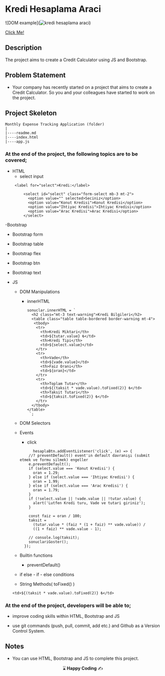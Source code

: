 # Kredi Hesaplama Araci

![DOM example](![kredi hesaplama araci](https://github.com/kaplanh/Kredi-Hesaplama-Uygulamasi/assets/101884444/a24bb7a7-d960-4615-994e-8926818d4dac))


[Click Me!](https://kaplanh.github.io/Kredi-Hesaplama-Uygulamasi/)

## Description

The project aims to create a Credit Calculator using JS and Bootstrap.

## Problem Statement

- Your company has recently started on a project that aims to create a Credit Calculator. So you and your colleagues have started to work on the project.

## Project Skeleton 

```
Monthly Expense Tracking Application (folder)
|
|----readme.md                        
|----index.html  
|----app.js
``` 


### At the end of the project, the following topics are to be covered;

- HTML
  - select input 
   ```
    <label for="select">Kredi:</label>
        
        <select id="select" class="form-select mb-3 mt-2">
          <option value="" selected>Seciniz</option>
          <option value="Konut Kredisi">Konut Kredisi</option>
          <option value="Ihtiyac Kredisi">Ihtiyac Kredisi</option>
          <option value="Arac Kredisi">Arac Kredisi</option>
        </select>
   
   ```
 
-Bootstrap
 - Bootstrap form
 - Bootstrap table
 - Bootstrap flex
 - Bootstrap btn
 - Bootstrap text
  
  
- JS
  - DOM Manipulations
    - innerHTML
      ```
      sonuclar.innerHTML = `
        <h2 class="mt-3 text-warning">Kredi Bilgileri</h2>
        <table class="table table-bordered border-warning mt-4">
         <tbody>
          <tr>
            <th>Kredi Miktari</th>
            <td>${tutar.value} ₺</td>
            <th>Kredi Tipi</th>
            <td>${select.value}</td>
          </tr>
          <tr>
            <th>Vade</th>
            <td>${vade.value}</td>
            <th>Faiz Orani</th>
            <td>${oran}</td>
          </tr>
          <tr>
            <th>Toplam Tutar</th>
            <td>${(taksit * vade.value).toFixed(2)} ₺</td>
            <th>Taksit Tutari</th>
            <td>${taksit.toFixed(2)} ₺</td>
          </tr>
        </tbody>
      </table>
       `;
      ```
     
  - DOM Selectors
    
  - Events
    - click
    ```
          hesaplaBtn.addEventListener('click', (e) => {
        //? preventDefault() event'ın default davranışı (submit etmek ve formu silmek) engeller
        e.preventDefault();
        if (select.value === 'Konut Kredisi') {
          oran = 1.29;
        } else if (select.value === 'Ihtiyac Kredisi') {
          oran = 1.99;
        } else if (select.value === 'Arac Kredisi') {
          oran = 1.79;
        }
        if (!select.value || !vade.value || !tutar.value) {
          alert('Lutfen Kredi turu, Vade ve tutari giriniz');
        }
      
        const faiz = oran / 100;
        taksit =
          (tutar.value * (faiz * (1 + faiz) ** vade.value)) /
          ((1 + faiz) ** vade.value - 1);
      
        // console.log(taksit);
        sonuclariGoster();
      });
    
    ```
  - Builtin functions
     - preventDefault()
  
  - if else - if - else conditions
 
     

  - String Methods( toFixed() )
   ```
   <td>${(taksit * vade.value).toFixed(2)} ₺</td>
  ```

    

### At the end of the project, developers will be able to;

- improve coding skills within HTML, Bootstrap and JS 

- use git commands (push, pull, commit, add etc.) and Github as a Version Control System.


## Notes

- You can use HTML, Bootstrap and JS to complete this project.



<p align="center"> ⌛<strong> Happy Coding </strong> ✍ </p>


